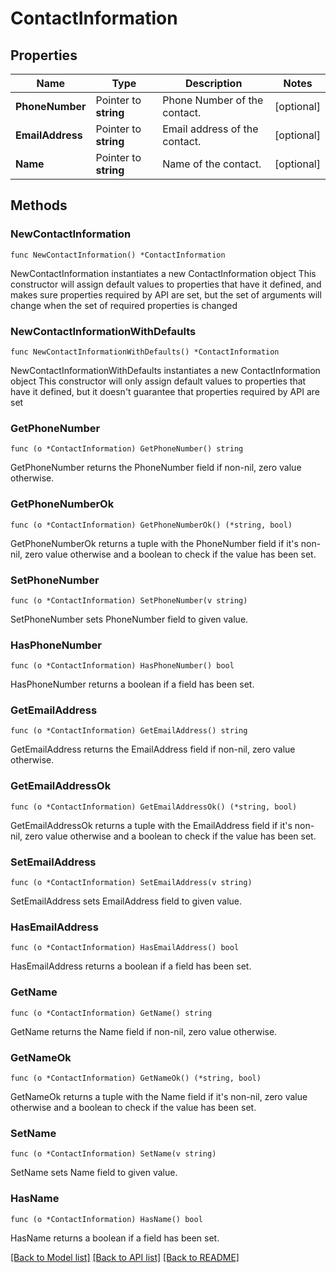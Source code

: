 # ContactInformation

## Properties

Name | Type | Description | Notes
------------ | ------------- | ------------- | -------------
**PhoneNumber** | Pointer to **string** | Phone Number of the contact. | [optional] 
**EmailAddress** | Pointer to **string** | Email address of the contact. | [optional] 
**Name** | Pointer to **string** | Name of the contact. | [optional] 

## Methods

### NewContactInformation

`func NewContactInformation() *ContactInformation`

NewContactInformation instantiates a new ContactInformation object
This constructor will assign default values to properties that have it defined,
and makes sure properties required by API are set, but the set of arguments
will change when the set of required properties is changed

### NewContactInformationWithDefaults

`func NewContactInformationWithDefaults() *ContactInformation`

NewContactInformationWithDefaults instantiates a new ContactInformation object
This constructor will only assign default values to properties that have it defined,
but it doesn't guarantee that properties required by API are set

### GetPhoneNumber

`func (o *ContactInformation) GetPhoneNumber() string`

GetPhoneNumber returns the PhoneNumber field if non-nil, zero value otherwise.

### GetPhoneNumberOk

`func (o *ContactInformation) GetPhoneNumberOk() (*string, bool)`

GetPhoneNumberOk returns a tuple with the PhoneNumber field if it's non-nil, zero value otherwise
and a boolean to check if the value has been set.

### SetPhoneNumber

`func (o *ContactInformation) SetPhoneNumber(v string)`

SetPhoneNumber sets PhoneNumber field to given value.

### HasPhoneNumber

`func (o *ContactInformation) HasPhoneNumber() bool`

HasPhoneNumber returns a boolean if a field has been set.

### GetEmailAddress

`func (o *ContactInformation) GetEmailAddress() string`

GetEmailAddress returns the EmailAddress field if non-nil, zero value otherwise.

### GetEmailAddressOk

`func (o *ContactInformation) GetEmailAddressOk() (*string, bool)`

GetEmailAddressOk returns a tuple with the EmailAddress field if it's non-nil, zero value otherwise
and a boolean to check if the value has been set.

### SetEmailAddress

`func (o *ContactInformation) SetEmailAddress(v string)`

SetEmailAddress sets EmailAddress field to given value.

### HasEmailAddress

`func (o *ContactInformation) HasEmailAddress() bool`

HasEmailAddress returns a boolean if a field has been set.

### GetName

`func (o *ContactInformation) GetName() string`

GetName returns the Name field if non-nil, zero value otherwise.

### GetNameOk

`func (o *ContactInformation) GetNameOk() (*string, bool)`

GetNameOk returns a tuple with the Name field if it's non-nil, zero value otherwise
and a boolean to check if the value has been set.

### SetName

`func (o *ContactInformation) SetName(v string)`

SetName sets Name field to given value.

### HasName

`func (o *ContactInformation) HasName() bool`

HasName returns a boolean if a field has been set.


[[Back to Model list]](../README.md#documentation-for-models) [[Back to API list]](../README.md#documentation-for-api-endpoints) [[Back to README]](../README.md)


